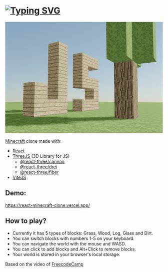 # [![Typing SVG](https://readme-typing-svg.herokuapp.com?font=Fira+Code&size=21&duration=2500&pause=1000&color=00F71E&center=true&vCenter=true&repeat=false&width=500&height=40&lines=Welcome+to+React+three+fiber+Minecraft)](https://git.io/typing-svg)

![Preview](preview.png 'Preview')

[Minecraft](https://minecraft.net/) clone made with:

- [React](https://reactjs.org/) 
- [ThreeJS](https://threejs.org/) (3D Library for JS)
  - [@react-three/cannon](https://cannon.pmnd.rs/) 
  - [@react-three/drei](https://drei.pmnd.rs/)
  - [@react-three/fiber](https://docs.pmnd.rs/react-three-fiber/)
- [ViteJS](https://vitejs.dev)

## Demo:
https://react-minecraft-clone.vercel.app/

## How to play?

- Currently it has 5 types of blocks: Grass, Wood, Log, Glass and Dirt.
- You can switch blocks with numbers 1-5 on your keyboard.
- You can navigate the world with the mouse and WASD.
- You can click to add blocks and Alt+Click to remove blocks.
- Your world is stored in your browser's local storage.

Based on the video of [FreecodeCamp](https://youtube.com/watch?v=qpOZup_3P_A&t=0s)
